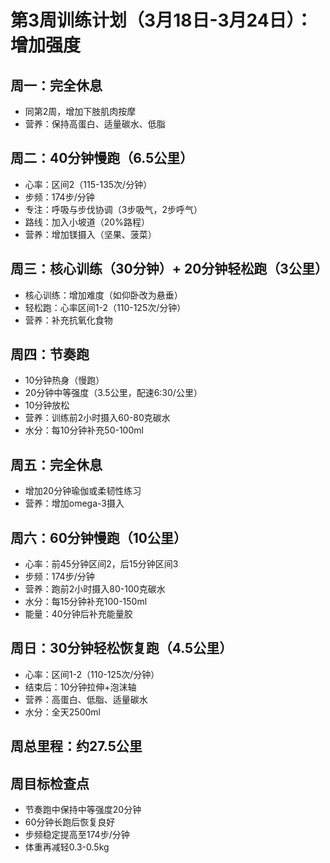 # 第3周训练计划（3月18日-3月24日）：增加强度

## 周一：完全休息
- 同第2周，增加下肢肌肉按摩
- 营养：保持高蛋白、适量碳水、低脂

## 周二：40分钟慢跑（6.5公里）
- 心率：区间2（115-135次/分钟）
- 步频：174步/分钟
- 专注：呼吸与步伐协调（3步吸气，2步呼气）
- 路线：加入小坡道（20%路程）
- 营养：增加镁摄入（坚果、菠菜）

## 周三：核心训练（30分钟）+ 20分钟轻松跑（3公里）
- 核心训练：增加难度（如仰卧改为悬垂）
- 轻松跑：心率区间1-2（110-125次/分钟）
- 营养：补充抗氧化食物

## 周四：节奏跑
- 10分钟热身（慢跑）
- 20分钟中等强度（3.5公里，配速6:30/公里）
- 10分钟放松
- 营养：训练前2小时摄入60-80克碳水
- 水分：每10分钟补充50-100ml

## 周五：完全休息
- 增加20分钟瑜伽或柔韧性练习
- 营养：增加omega-3摄入

## 周六：60分钟慢跑（10公里）
- 心率：前45分钟区间2，后15分钟区间3
- 步频：174步/分钟
- 营养：跑前2小时摄入80-100克碳水
- 水分：每15分钟补充100-150ml
- 能量：40分钟后补充能量胶

## 周日：30分钟轻松恢复跑（4.5公里）
- 心率：区间1-2（110-125次/分钟）
- 结束后：10分钟拉伸+泡沫轴
- 营养：高蛋白、低脂、适量碳水
- 水分：全天2500ml

## 周总里程：约27.5公里

## 周目标检查点
- 节奏跑中保持中等强度20分钟
- 60分钟长跑后恢复良好
- 步频稳定提高至174步/分钟
- 体重再减轻0.3-0.5kg
